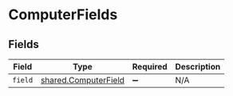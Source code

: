 # ComputerFields


## Fields

| Field                                                               | Type                                                                | Required                                                            | Description                                                         |
| ------------------------------------------------------------------- | ------------------------------------------------------------------- | ------------------------------------------------------------------- | ------------------------------------------------------------------- |
| `field`                                                             | [shared.ComputerField](../../../sdk/models/shared/computerfield.md) | :heavy_minus_sign:                                                  | N/A                                                                 |